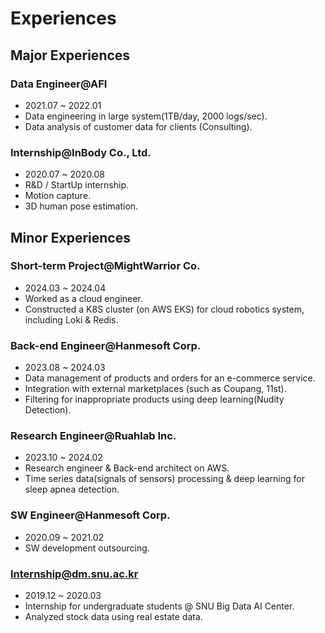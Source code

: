 # Experiences

## Major Experiences

### Data Engineer@AFI
- 2021.07 ~ 2022.01
- Data engineering in large system(1TB/day, 2000 logs/sec).
- Data analysis of customer data for clients (Consulting).

### Internship@InBody Co., Ltd.
- 2020.07 ~ 2020.08
- R&D / StartUp internship.
- Motion capture.
- 3D human pose estimation.

## Minor Experiences

### Short-term Project@MightWarrior Co.
- 2024.03 ~ 2024.04
- Worked as a cloud engineer.
- Constructed a K8S cluster (on AWS EKS) for cloud robotics system, including Loki & Redis.

### Back-end Engineer@Hanmesoft Corp.
- 2023.08 ~ 2024.03
- Data management of products and orders for an e-commerce service.
- Integration with external marketplaces (such as Coupang, 11st).
- Filtering for inappropriate products using deep learning(Nudity Detection).

### Research Engineer@Ruahlab Inc.
- 2023.10 ~ 2024.02
- Research engineer & Back-end architect on AWS.
- Time series data(signals of sensors) processing & deep learning for sleep apnea detection.

### SW Engineer@Hanmesoft Corp.
- 2020.09 ~ 2021.02
- SW development outsourcing.

### Internship@dm.snu.ac.kr
- 2019.12 ~ 2020.03
- Internship for undergraduate students @ SNU Big Data AI Center.
- Analyzed stock data using real estate data.
